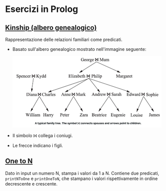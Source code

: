 # Esercizi in Prolog
## [Kinship (albero genealogico)](kinship.pl)
Rappresentazione delle relazioni familiari come predicati.
  
  - Basato sull'albero genealogico mostrato nell'immagine seguente:

    ![albero genealogico](img/kinship.png)

  - Il simbolo ⨝ collega i coniugi.
  - Le frecce indicano i figli.

## [One to N](one_to_N.pl)
Dato in input un numero N, stampa i valori da 1 a N. Contiene due predicati, ```printNToOne``` e ```printOneToN```, che stampano i valori rispettivamente in ordine decrescente e crescente.

